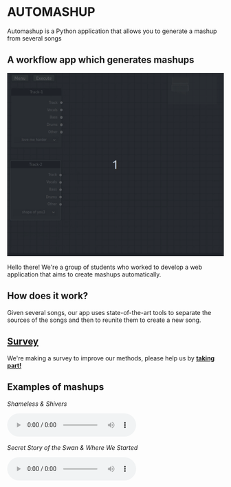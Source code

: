 # AUTOMASHUP

Automashup is a Python application that allows you to generate a mashup from several songs 


## A workflow app which generates mashups

![Animation](./images/animation.gif)

Hello there! We're a group of students who worked to develop a web application that aims to create mashups automatically.

## How does it work?

Given several songs, our app uses state-of-the-art tools to separate the sources of the songs and then to reunite them to create a new song.

## [Survey](http://automashup.ddns.net:8080/)

We're making a survey to improve our methods, please help us by **[taking part!](http://automashup.ddns.net:8080/)**

## Examples of mashups

*Shameless & Shivers*

<audio controls>
    <source src="examples/Shameless%20&%20Shivers.wav" type="audio/wav">
Your browser does not support the audio element.
</audio> 

*Secret Story of the Swan & Where We Started*

<audio controls>
  <source src="examples/SecretStoryoftheSwan%20&%20WhereWeStarted.wav" type="audio/wav">
Your browser does not support the audio element.
</audio> 

